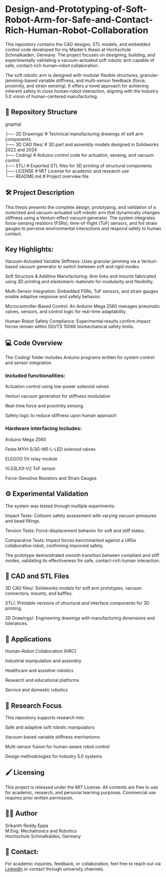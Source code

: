 # Design-and-Prototyping-of-Soft-Robot-Arm-for-Safe-and-Contact-Rich-Human-Robot-Collaboration
This repository contains the CAD designs, STL models, and embedded control code developed for my Master’s thesis at Hochschule Schmalkalden, Germany.
The project focuses on designing, building, and experimentally validating a vacuum-actuated soft robotic arm capable of safe, contact-rich human–robot collaboration.

The soft robotic arm is designed with modular flexible structures, granular-jamming-based variable stiffness, and multi-sensor feedback (force, proximity, and strain sensing). It offers a novel approach for achieving inherent safety in close human–robot interaction, aligning with the Industry 5.0 vision of human-centered manufacturing.

## 📁 Repository Structure
graphql

├── 2D Drawings/           # Technical manufacturing drawings of soft arm components  
├── 3D CAD files/          # 3D part and assembly models designed in Solidworks 2022 and 2024  
├── Coding/                # Arduino control code for actuation, sensing, and vacuum control  
├── STL/                   # Exported STL files for 3D printing of structural components  
├── LICENSE                # MIT License for academic and research use  
└── README.md              # Project overview file

## 🛠️ Project Description

This thesis presents the complete design, prototyping, and validation of a motorized and vacuum-actuated soft robotic arm that dynamically changes stiffness using a Venturi-effect vacuum generator.
The system integrates force-sensing resistors (FSRs), time-of-flight (ToF) sensors, and foil strain gauges to perceive environmental interactions and respond safely to human contact.

## Key Highlights:

Vacuum-Actuated Variable Stiffness:
Uses granular jamming via a Venturi-based vacuum generator to switch between soft and rigid modes.

Soft Structure & Additive Manufacturing:
Arm links and mounts fabricated using 3D printing and elastomeric materials for modularity and flexibility.

Multi-Sensor Integration:
Embedded FSRs, ToF sensors, and strain gauges enable adaptive response and safety behavior.

Microcontroller-Based Control:
An Arduino Mega 2560 manages pneumatic valves, sensors, and control logic for real-time adaptability.

Human-Robot Safety Compliance:
Experimental results confirm impact forces remain within ISO/TS 15066 biomechanical safety limits.

## 💻 Code Overview

The Coding/ folder includes Arduino programs written for system control and sensor integration.

### Included functionalities:

Actuation control using low-power solenoid valves

Venturi vacuum generation for stiffness modulation

Real-time force and proximity sensing

Safety logic to reduce stiffness upon human approach

### Hardware interfacing includes:

Arduino Mega 2560

Festo MYH-5/3G-M5-L-LED solenoid valves

ELEGOO 5V relay module

VL53LXX-V2 ToF sensor

Force-Sensitive Resistors and Strain Gauges

## ⚙️ Experimental Validation

The system was tested through multiple experiments:

Impact Tests: Collision safety assessment with varying vacuum pressures and bead fillings.

Tension Tests: Force-displacement behavior for soft and stiff states.

Comparative Tests: Impact forces benchmarked against a UR5e collaborative robot, confirming improved safety.

The prototype demonstrated smooth transition between compliant and stiff modes, validating its effectiveness for safe, contact-rich human interaction.

## 🧩 CAD and STL Files

3D CAD files/: Solidworks models for soft arm prototypes, vacuum connectors, mounts, and baffles.

STL/: Printable versions of structural and interface components for 3D printing.

2D Drawings/: Engineering drawings with manufacturing dimensions and tolerances.

## 🔬 Applications

Human–Robot Collaboration (HRC)

Industrial manipulation and assembly

Healthcare and assistive robotics

Research and educational platforms

Service and domestic robotics

## 🧠 Research Focus

This repository supports research into:

Safe and adaptive soft robotic manipulators

Vacuum-based variable stiffness mechanisms

Multi-sensor fusion for human-aware robot control

Design methodologies for Industry 5.0 systems

## 🖌️ Licensing

This project is released under the MIT License.
All contents are free to use for academic, research, and personal learning purposes.
Commercial use requires prior written permission.

## 👨‍🎓 Author

Srikanth Reddy Eppa  
M.Eng. Mechatronics and Robotics  
Hochschule Schmalkalden, Germany

## 📧 Contact:  
For academic inquiries, feedback, or collaboration, feel free to reach out via [LinkedIn](https://www.linkedin.com/in/srikanth-reddy-eppa/) or contact through university channels.
